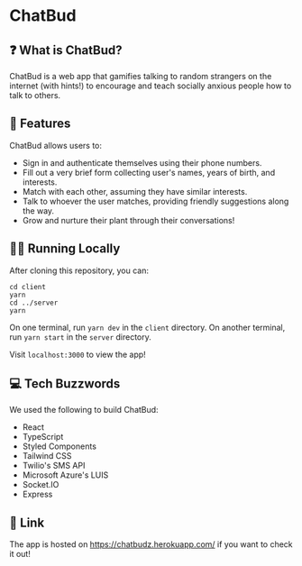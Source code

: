 # ChatBud

## ❓ What is ChatBud?

ChatBud is a web app that gamifies talking to random strangers on the internet (with hints!) to encourage and teach socially anxious people how to talk to others.

## 👑 Features

ChatBud allows users to:

- Sign in and authenticate themselves using their phone numbers.
- Fill out a very brief form collecting user's names, years of birth, and interests.
- Match with each other, assuming they have similar interests.
- Talk to whoever the user matches, providing friendly suggestions along the way.
- Grow and nurture their plant through their conversations!

## 🏃‍♀️ Running Locally

After cloning this repository, you can:

```
cd client
yarn
cd ../server
yarn
```

On one terminal, run `yarn dev` in the `client` directory.
On another terminal, run `yarn start` in the `server` directory.

Visit `localhost:3000` to view the app!

## 💻 Tech Buzzwords

We used the following to build ChatBud:

- React
- TypeScript
- Styled Components
- Tailwind CSS
- Twilio's SMS API
- Microsoft Azure's LUIS
- Socket.IO
- Express

## 🔗 Link

The app is hosted on https://chatbudz.herokuapp.com/ if you want to check it out!
